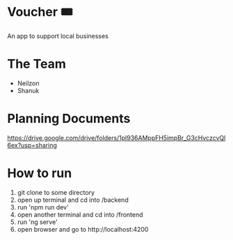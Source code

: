 # Voucher 🎟
An app to support local businesses

# The Team
* Neilzon
* Shanuk

# Planning Documents
https://drive.google.com/drive/folders/1pl936AMppFH5impBr_G3cHvczcvQl6ex?usp=sharing

# How to run 
1. git clone to some directory 
2. open up terminal and cd into /backend
3. run 'npm run dev'
4. open another terminal and cd into /frontend
5. run 'ng serve'
6. open browser and go to http://localhost:4200
